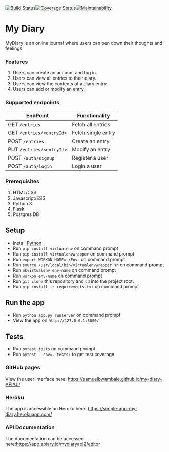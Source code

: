 [![Build Status](https://travis-ci.org/samuelbwambale/my_diary.svg?branch=CHALLENGE-THREE-v2)](https://travis-ci.org/samuelbwambale/my_diary)[![Coverage Status](https://coveralls.io/repos/github/samuelbwambale/my_diary/badge.svg?branch=CHALLENGE-THREE-v2)](https://coveralls.io/github/samuelbwambale/my_diary?branch=CHALLENGE-THREE-v2)[![Maintainability](https://api.codeclimate.com/v1/badges/664c55f5d7a35cfc08e4/maintainability)](https://codeclimate.com/github/samuelbwambale/my_diary/maintainability)


# My Diary

MyDiary is an online journal where users can pen down their thoughts and feelings. 

### Features
1. Users can create an account and log in. 
2. Users can view all entries to their diary. 
3. Users can view the contents of a diary entry. 
4. Users can add or modify an entry. 

### Supported endpoints
  
| EndPoint                                      	| Functionality                                   |
| ------------------------------------------------------|------------------------------------------------ |
| GET `/entries`                             		| Fetch all entries                               |
| GET `/entries/<entryId>`                  		| Fetch single entry			          |
| POST `/entries`                     			| Create an entry	                          |
| PUT  `/entries/<entryId>`                  		| Modify an entry 		                  |
| POST `/auth/signup`                   		| Register a user 		                  |
| POST `/auth/login`                  			| Login a user	 		                  |


### Prerequisites
  1.	HTML/CSS
  2.	Javascript/ES6
  3.	Python 3
  4. Flask
  4. 	Postgres DB

## Setup

* Install [Python](https://www.python.org/downloads/)
* Run `pip install virtualenv` on command prompt
* Run `pip install virtualenvwrapper` on command prompt
* Run `export WORKON_HOME=~/Envs` on command prompt
* Run `source /usr/local/bin/virtualenvwrapper.sh` on command prompt
* Run `mkvirtualenv env-name` on command prompt
* Run `workon env-name` on command prompt
* Run `git clone` this repository and `cd` into the project root.
* Run `pip install -r requirements.txt` on command prompt

## Run the app

* Run `python app.py runserver` on command prompt
* View the app on `http://127.0.0.1:5000/`

## Tests

* Run `pytest tests` on command prompt
* Run `pytest --cov=. tests/` to get test coverage

### GitHub pages

View the user interface here: https://samuelbwambale.github.io/my-diary-API/UI/

### Heroku

The app is accessible on Heroku here: https://simple-app-my-diary.herokuapp.com/

### API Documentation

The documentation can be accessed here:https://app.apiary.io/mydiaryapi2/editor
